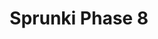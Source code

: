 ---
slug: sprunki-phase-8-2100
title: Sprunki Phase 8
description: "Sprunki Phase 8 is an exciting online game. Play for free directly in your browser!"
icon: /images/popular_mods/Sprunki Phase 8.png
url: https://wowtbc.net/sprunkin/phase8/index.html
previewImage: /images/popular_mods/Sprunki Phase 8.png
type: popular mods

# SEO配置
seo:
  title: "Sprunki Phase 8 - Play Free Online Game | Fun Browser Games"
  description: "Sprunki Phase 8 - Play this fun online game for free in your browser. No download required!"
  ogImage: "/images/popular_mods/Sprunki Phase 8.png"
  keywords: "sprunki-phase-8-2100, online game, browser game, free game, popular mods game, play online"

videoUrls:
  - https://www.youtube.com/embed/example1
  - https://www.youtube.com/embed/example2

whyPlay:
  title: "Why Play Sprunki Phase 8?"
  items:
    - "Immersive Gameplay: Sprunki Phase 8 offers an engaging and immersive gaming experience that will keep you entertained for hours"
    - "Challenging Levels: Test your skills with increasingly difficult challenges and obstacles"
    - "Beautiful Graphics: Enjoy stunning visuals and smooth animations that bring the game world to life"
    - "Regular Updates: New content and features are added regularly to keep the game fresh and exciting"
    - "Free to Play: Experience all the fun without spending a penny"
    - "Community Features: Connect with other players, share strategies, and compete for high scores"
    - "Cross-Platform: Play on any device with a web browser, no downloads required"

features:
  title: "Key Features of Sprunki Phase 8"
  image: "/images/popular_mods/Sprunki Phase 8.png"
  items:
    - "Intuitive Controls: Easy to learn controls make Sprunki Phase 8 accessible for players of all skill levels"
    - "Multiple Game Modes: Enjoy various gameplay options that provide different challenges and experiences"
    - "Character Customization: Personalize your gaming experience with unique characters and items"
    - "Achievement System: Complete special tasks to earn rewards and recognition"
    - "Leaderboards: Compete with players worldwide and see who can achieve the highest scores"

characteristics:
  title: "Game Characteristics"
  image: "/images/popular_mods/Sprunki Phase 8.png"
  items:
    - "Genre: Popular mods game with elements of strategy and skill"
    - "Difficulty: Suitable for both casual gamers and those seeking a challenge"
    - "Play Time: Quick sessions or extended gameplay, depending on your preference"
    - "Art Style: Vibrant and engaging visuals that enhance the gaming experience"
    - "Sound Design: Immersive audio that complements the gameplay perfectly"

info: "Sprunki Phase 8 is an exciting online game that offers players a unique and engaging gaming experience. With its intuitive controls, stunning visuals, and challenging gameplay, Sprunki Phase 8 provides hours of entertainment for players of all ages and skill levels. Whether you're looking for a quick gaming session during a break or an extended play session, Sprunki Phase 8 delivers an immersive experience that will keep you coming back for more. The game features multiple levels of increasing difficulty, ensuring that players are constantly challenged as they progress. With regular updates adding new content and features, Sprunki Phase 8 remains fresh and exciting, providing endless entertainment options for its growing community of players."

howToPlayIntro: "Welcome to Sprunki Phase 8! This guide will walk you through the basics and help you master the game. Whether you're a beginner or looking to improve your skills, these tips and instructions will enhance your gaming experience."

howToPlaySteps:
  - title: "Getting Started"
    description: "Begin your Sprunki Phase 8 adventure by familiarizing yourself with the controls. Use your keyboard or mouse to navigate through the game interface. The tutorial will guide you through the basic mechanics and help you understand the objectives."
  - title: "Understanding the Objectives"
    description: "In Sprunki Phase 8, your main goal is to progress through levels by completing specific objectives. Each level presents unique challenges that require different strategies and approaches."
  - title: "Mastering the Controls"
    description: "Practice using the controls to improve your precision and reaction time. Sprunki Phase 8 requires quick reflexes and strategic thinking to overcome obstacles and defeat opponents."
  - title: "Utilizing Power-ups"
    description: "Collect power-ups throughout the game to enhance your abilities and overcome difficult challenges. Each power-up offers unique advantages that can be crucial for success."
  - title: "Developing Strategies"
    description: "As you progress in Sprunki Phase 8, develop effective strategies for different scenarios. Analyze patterns, anticipate challenges, and adapt your approach to maximize your performance."

faq:
  title: "Frequently Asked Questions about Sprunki Phase 8"
  items:
    - question: "Is Sprunki Phase 8 free to play?"
      answer: "Yes, Sprunki Phase 8 is completely free to play directly in your web browser. No downloads or purchases are required to enjoy the full game experience."
    - question: "Can I play Sprunki Phase 8 on mobile devices?"
      answer: "Yes, Sprunki Phase 8 is optimized for both desktop and mobile play. You can enjoy the game on any device with a web browser and internet connection."
    - question: "Are there any in-game purchases?"
      answer: "While Sprunki Phase 8 is free to play, there may be optional in-game purchases available for cosmetic items or additional features that don't affect core gameplay."
    - question: "How often is Sprunki Phase 8 updated?"
      answer: "The developers regularly update Sprunki Phase 8 with new content, features, and improvements based on player feedback and game performance."
    - question: "Can I play Sprunki Phase 8 offline?"
      answer: "Currently, Sprunki Phase 8 requires an internet connection to play as it's a browser-based online game."
    - question: "Is Sprunki Phase 8 suitable for children?"
      answer: "Yes, Sprunki Phase 8 is designed to be family-friendly and suitable for players of all ages."
    - question: "How do I report bugs or issues?"
      answer: "If you encounter any problems while playing Sprunki Phase 8, you can report them through the game's support page or contact the developers directly through their website."
    - question: "Still Have Questions?"
      answer: "If you have additional questions about Sprunki Phase 8 that aren't covered in this FAQ, please visit our support center or contact our customer service team for assistance."
---